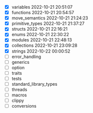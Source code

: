 * [x] variables 2022-10-21 20:51:07
* [x] functions 2022-10-21 20:54:57
* [x] move_semantics 2022-10-21 21:24:23
* [x] primitive_types 2022-10-21 21:37:27
* [x] structs   2022-10-21 22:16:21
* [x] enums 2022-10-21 22:30:22
* [x] modules   2022-10-21 22:48:13
* [x] collections   2022-10-21 23:09:28
* [x] strings   2022-10-22 00:00:52
* [ ] error_handling
* [ ] generics
* [ ] option
* [ ] traits
* [ ] tests
* [ ] standard_library_types
* [ ] threads
* [ ] macros
* [ ] clippy
* [ ] conversions